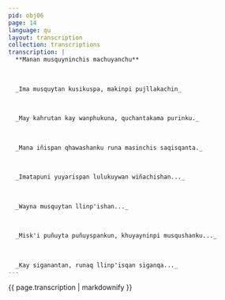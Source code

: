 ```yaml
---
pid: obj06
page: 14
language: qu
layout: transcription
collection: transcriptions
transcription: |
  **Manan musquyninchis machuyanchu**
  
  
  
  _Ima musquytan kusikuspa, makinpi pujllakachin_
  
  
  
  _May kahrutan kay wanphukuna, quchantakama purinku._
  
  
  
  _Mana iñispan qhawashanku runa masinchis saqisqanta._
  
  
  
  _Imatapuni yuyarispan lulukuywan wiñachishan..._
  
  
  
  _Wayna musquytan llinp'ishan..._
  
  
  
  _Misk'i puñuyta puñuyspankun, khuyayninpi musqushanku..._
  
  
  
  _Kay siganantan, runaq llinp'isqan siganqa..._
---
```


{{ page.transcription | markdownify }}
